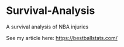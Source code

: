 # Survival-Analysis
A survival analysis of NBA injuries

See my article here: https://bestballstats.com/
